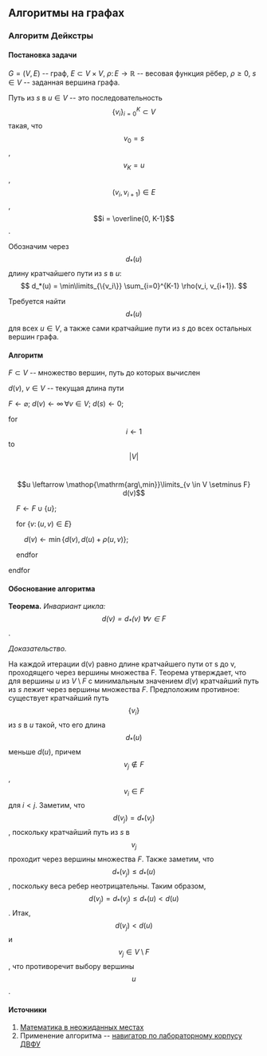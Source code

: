 ## Алгоритмы на графах

### Алгоритм Дейкстры

#### Постановка задачи

$G = (V, E)$ -- граф, $E \subset V \times V$, $\rho \colon E \to \mathbb R$ -- весовая функция рёбер,
$\rho \geq 0$, $s \in V$ -- заданная вершина графа.

Путь из $s$ в $u \in V$ -- это последовательность $$\{v_i\}_{i=0}^K \subset V$$
такая, что $$v_0 = s$$, $$v_K = u$$, $$(v_i, v_{i+1}) \in E$$, $$i = \overline{0, K-1}$$.

Обозначим через $$d_*(u)$$ длину кратчайшего пути из $s$ в $u$:
$$
d_*(u) = \min\limits_{\{v_i\}} \sum_{i=0}^{K-1} \rho(v_i, v_{i+1}).
$$

Требуется найти $$d_*(u)$$ для всех $u \in V$, а также сами кратчайшие пути из $s$
до всех остальных вершин графа.

#### Алгоритм

$F \subset V$ -- множество вершин, путь до которых вычислен

$d(v)$, $v \in V$ -- текущая длина пути

$F \leftarrow \varnothing$; $d(v) \leftarrow \infty \, \forall v \in V$; $d(s) \leftarrow 0$;

for $$i \leftarrow 1$$ to
$$|V|$$

&nbsp;&nbsp;&nbsp; $$u \leftarrow \mathop{\mathrm{arg\,min}}\limits_{v \in V \setminus F} d(v)$$

&nbsp;&nbsp;&nbsp; $F \leftarrow F \cup \{u\}$;

&nbsp;&nbsp;&nbsp; for $\{v \colon (u, v) \in E\}$

&nbsp;&nbsp;&nbsp; &nbsp;&nbsp;&nbsp; $d(v) \leftarrow \min \{d(v), d(u) + \rho(u, v)\}$;

&nbsp;&nbsp;&nbsp; endfor

endfor


#### Обоснование алгоритма

**Теорема.** *Инвариант цикла: $$d(v) = d_*(v) \; \forall v \in F$$*.

*Доказательство.*

На каждой итерации d(v) равно длине кратчайшего пути от s до v, проходящего через вершины множества F.
Теорема утверждает, что для вершины $u$ из $V\setminus F$ с минимальным значением $d(v)$
кратчайший путь из $s$ лежит через вершины множества $F$.
Предположим противное: существует кратчайший путь $$\{v_i\}$$ из $s$ в $u$
такой, что его длина $$d_*(u)$$ меньше $d(u)$, причем $$v_j \notin F$$, $$v_i \in F$$ для $i < j$.
Заметим, что $$d(v_j) = d_*(v_j)$$, поскольку кратчайший путь из $s$ в $$v_j$$
проходит через вершины множества $F$. Также заметим, что $$d_*(v_j) \leq d_*(u)$$,
поскольку веса ребер неотрицательны.
Таким образом, $$d(v_j) = d_*(v_j) \leq d_*(u) < d(u)$$.
Итак, $$d(v_j) < d(u)$$ и $$v_j \in V\setminus F$$, что противоречит выбору вершины $$u$$.

#### Источники

1. [Математика в неожиданных местах](https://youtu.be/ZN1V5hpUu0o)
2. Применение алгоритма -- [навигатор по лабораторному корпусу ДВФУ](http://vlprog.besaba.com/lab/)
